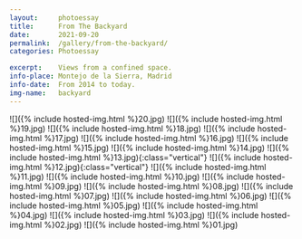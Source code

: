 ```yaml
---
layout:		photoessay
title:		From The Backyard
date:		2021-09-20
permalink: 	/gallery/from-the-backyard/
categories:	Photoessay

excerpt: 	Views from a confined space.
info-place: Montejo de la Sierra, Madrid
info-date:	From 2014 to today.
img-name:	backyard
---
```


<div class="gallery-{{ page.layout }}" markdown="1">

![]({% include hosted-img.html %}20.jpg)
![]({% include hosted-img.html %}19.jpg)
![]({% include hosted-img.html %}18.jpg)
![]({% include hosted-img.html %}17.jpg)
![]({% include hosted-img.html %}16.jpg)
![]({% include hosted-img.html %}15.jpg)
![]({% include hosted-img.html %}14.jpg)
![]({% include hosted-img.html %}13.jpg){:class="vertical"}
![]({% include hosted-img.html %}12.jpg){:class="vertical"}
![]({% include hosted-img.html %}11.jpg)
![]({% include hosted-img.html %}10.jpg)
![]({% include hosted-img.html %}09.jpg)
![]({% include hosted-img.html %}08.jpg)
![]({% include hosted-img.html %}07.jpg)
![]({% include hosted-img.html %}06.jpg)
![]({% include hosted-img.html %}05.jpg)
![]({% include hosted-img.html %}04.jpg)
![]({% include hosted-img.html %}03.jpg)
![]({% include hosted-img.html %}02.jpg)
![]({% include hosted-img.html %}01.jpg)

</div>
